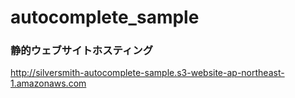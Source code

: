 # autocomplete_sample

### 静的ウェブサイトホスティング
http://silversmith-autocomplete-sample.s3-website-ap-northeast-1.amazonaws.com
